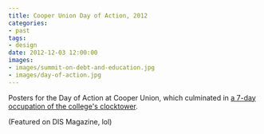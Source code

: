 ```yaml
---
title: Cooper Union Day of Action, 2012
categories:
- past
tags:
- design
date: 2012-12-03 12:00:00
images:
- images/summit-on-debt-and-education.jpg
- images/day-of-action.jpg
---
```

Posters for the Day of Action at Cooper Union, which culminated in [a 7-day occupation of the college's clocktower](https://www.youtube.com/watch?v=YhbtJ_ynMRk).

(Featured on DIS Magazine, lol)
